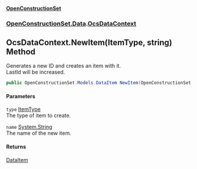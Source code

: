 #### [OpenConstructionSet](index.md 'index')
### [OpenConstructionSet.Data](index.md#OpenConstructionSet_Data 'OpenConstructionSet.Data').[OcsDataContext](3CnFB+gVLALvXc7mqWGM8Q.md 'OpenConstructionSet.Data.OcsDataContext')
## OcsDataContext.NewItem(ItemType, string) Method
Generates a new ID and creates an item with it.  
LastId will be increased.  
```csharp
public OpenConstructionSet.Models.DataItem NewItem(OpenConstructionSet.Models.ItemType type, string name);
```
#### Parameters
<a name='OpenConstructionSet_Data_OcsDataContext_NewItem(OpenConstructionSet_Models_ItemType_string)_type'></a>
`type` [ItemType](QKunUA3okX9+HGcnTOur3g.md 'OpenConstructionSet.Models.ItemType')  
The type of item to create.
  
<a name='OpenConstructionSet_Data_OcsDataContext_NewItem(OpenConstructionSet_Models_ItemType_string)_name'></a>
`name` [System.String](https://docs.microsoft.com/en-us/dotnet/api/System.String 'System.String')  
The name of the new item.
  
#### Returns
[DataItem](NedciBI8UIBYqbpYqrEXSw.md 'OpenConstructionSet.Models.DataItem')  
